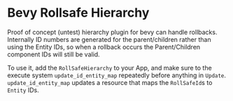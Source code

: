 # Bevy Rollsafe Hierarchy
Proof of concept (untest) hierarchy plugin for bevy can handle rollbacks.
Internally ID numbers are generated for the parent/children rather than using the Entity IDs, so when a rollback occurs the Parent/Children component IDs will still be valid.

To use it, add the ```RollSafeHierarchy``` to your App, and make sure to the execute system ```update_id_entity_map``` repeatedly before anything in ```Update```.
```update_id_entity_map``` updates a resource that maps the ```RollSafeId```s to ```Entity``` IDs.
